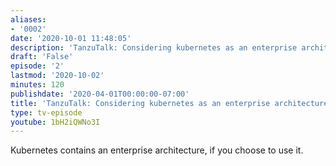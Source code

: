 ```yaml
---
aliases:
- '0002'
date: '2020-10-01 11:48:05'
description: 'TanzuTalk: Considering kubernetes as an enterprise architecture'
draft: 'False'
episode: '2'
lastmod: '2020-10-02'
minutes: 120
publishdate: '2020-04-01T00:00:00-07:00'
title: 'TanzuTalk: Considering kubernetes as an enterprise architecture'
type: tv-episode
youtube: 1bH2iQWNo3I
---
```


Kubernetes contains an enterprise architecture, if you choose to use it.